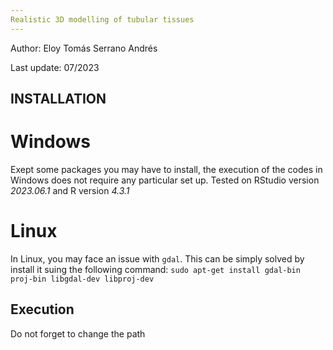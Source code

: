 ```yaml
---
Realistic 3D modelling of tubular tissues
---
```


Author: Eloy Tomás Serrano Andrés

Last update: 07/2023


## INSTALLATION ##

# Windows #

Exept some packages you may have to install, the execution of the codes in Windows does not require any particular set up. Tested on RStudio version _2023.06.1_ and R version _4.3.1_

# Linux #

In Linux, you may face an issue with ``` gdal ```. This can be simply solved by install it suing the following command: 
``` sudo apt-get install gdal-bin proj-bin libgdal-dev libproj-dev ```
  

## Execution ##

Do not forget to change the path 
